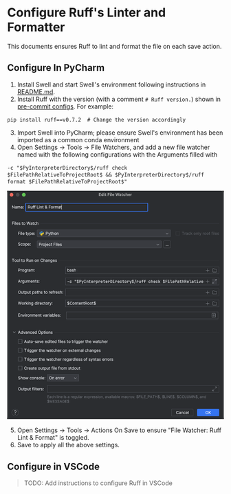 # Configure Ruff's Linter and Formatter

This documents ensures Ruff to lint and format the file on each save action.

## Configure In PyCharm

1. Install Swell and start Swell's environment following instructions in [README.md](../README.md).
2. Install Ruff with the version (with a comment `# Ruff version.`) shown in [pre-commit configs](../.pre-commit-config.yaml). For example:

```shell
pip install ruff==v0.7.2  # Change the version accordingly
```

3. Import Swell into PyCharm; please ensure Swell's environment has been imported as a common conda environment
4. Open Settings -> Tools -> File Watchers, and add a new file watcher named with the following configurations with the Arguments filled with

```shell
-c "$PyInterpreterDirectory$/ruff check $FilePathRelativeToProjectRoot$ && $PyInterpreterDirectory$/ruff format $FilePathRelativeToProjectRoot$"
```

![Ruff in PyCharm](./ruff_config_pycharm.png)

5. Open Settings -> Tools -> Actions On Save to ensure "File Watcher: Ruff Lint & Format" is toggled.
6. Save to apply all the above settings.

## Configure in VSCode

> TODO: Add instructions to configure Ruff in VSCode
